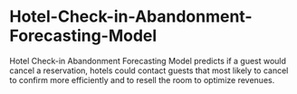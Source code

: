 # Hotel-Check-in-Abandonment-Forecasting-Model
Hotel Check-in Abandonment Forecasting Model predicts if a guest would cancel a reservation, hotels could contact guests that most likely to cancel to confirm more efficiently and to resell the room to optimize revenues.

